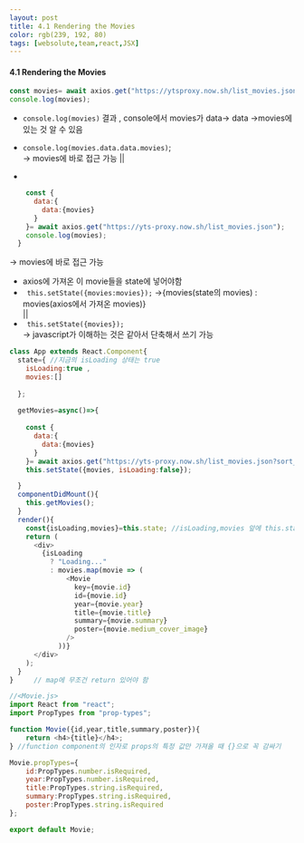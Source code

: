```yaml
---
layout: post
title: 4.1 Rendering the Movies
color: rgb(239, 192, 80)
tags: [websolute,team,react,JSX]
---
```


#### 4.1 Rendering the Movies

```javascript
const movies= await axios.get("https://ytsproxy.now.sh/list_movies.json");
console.log(movies);
```
-  `console.log(movies)` 결과 , console에서 movies가 data-> data ->movies에 있는 것 알 수 있음 

- `console.log(movies.data.data.movies)`;   
-> movies에 바로 접근 가능
                 ||
- 
```javascript
    const {
      data:{
        data:{movies}
      }
    }= await axios.get("https://yts-proxy.now.sh/list_movies.json");
    console.log(movies);
  }
```
-> movies에 바로 접근 가능

- axios에 가져온 이 movie들을 state에 넣어야함 
- ` this.setState({movies:movies});`
    ->{movies(state의 movies) : movies(axios에서 가져온 movies)}  
           ||  
- ` this.setState({movies});`     
-> javascript가 이해하는 것은 같아서 단축해서 쓰기 가능 

```javascript
class App extends React.Component{
  state={ //지금의 isLoading 상태는 true
    isLoading:true ,
    movies:[]
    
  };
  
  getMovies=async()=>{ 
    
    const {
      data:{
        data:{movies}
      }
    }= await axios.get("https://yts-proxy.now.sh/list_movies.json?sort_by=rating");
    this.setState({movies, isLoading:false});

  }
  componentDidMount(){ 
    this.getMovies();
  }
  render(){
    const{isLoading,movies}=this.state; //isLoading,movies 앞에 this.state 매번 붙일 필요 없어짐  
    return (
      <div>
        {isLoading
          ? "Loading..."
          : movies.map(movie => (
              <Movie
                key={movie.id}
                id={movie.id}
                year={movie.year}
                title={movie.title}
                summary={movie.summary}
                poster={movie.medium_cover_image}
              />
            ))}
      </div>
    );
  }
}     // map에 무조건 return 있어야 함 

```



```javascript
//<Movie.js>
import React from "react";
import PropTypes from "prop-types";

function Movie({id,year,title,summary,poster}){
    return <h4>{title}</h4>;
} //function component의 인자로 props의 특정 값만 가져올 때 {}으로 꼭 감싸기 

Movie.propTypes={
    id:PropTypes.number.isRequired,
    year:PropTypes.number.isRequired,
    title:PropTypes.string.isRequired,
    summary:PropTypes.string.isRequired,
    poster:PropTypes.string.isRequired
};

export default Movie;

```
